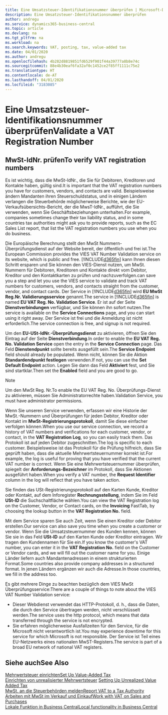 ```yaml
---
title: Eine Umsatzsteuer-Identifikationsnummer überprüfen | Microsoft-Dokumentation
description: Eine Umsatzsteuer-Identifikationsnummer überprüfen
author: andregu
ms.service: dynamics365-business-central
ms.topic: article
ms.devlang: na
ms.tgt_pltfrm: na
ms.workload: na
ms.search.keywords: VAT, posting, tax, value-added tax
ms.date: 04/01/2020
ms.author: andregu
ms.openlocfilehash: 4b282d8819851fd6529f901f44a39777a8b8e74c
ms.sourcegitcommit: 88e4b30eaf6fa32af0c1452ce2f85ff1111c75e2
ms.translationtype: HT
ms.contentlocale: de-AT
ms.lasthandoff: 04/01/2020
ms.locfileid: "3183085"
---
```

# <a name="validate-a-vat-registration-number"></a><span data-ttu-id="4ad07-103">Eine Umsatzsteuer-Identifikationsnummer überprüfen</span><span class="sxs-lookup"><span data-stu-id="4ad07-103">Validate a VAT Registration Number</span></span>

## <a name="to-verify-vat-registration-numbers"></a><span data-ttu-id="4ad07-104">MwSt-IdNr. prüfen</span><span class="sxs-lookup"><span data-stu-id="4ad07-104">To verify VAT registration numbers</span></span>
<span data-ttu-id="4ad07-105">Es ist wichtig, dass die MwSt-IdNr., die Sie für Debitoren, Kreditoren und Kontakte haben, gültig sind.</span><span class="sxs-lookup"><span data-stu-id="4ad07-105">It is important that the VAT registration numbers you have for customers, vendors, and contacts are valid.</span></span> <span data-ttu-id="4ad07-106">Beispielsweise ändern Mandanten ihren Steuerschuldstatus, und in einigen Ländern verlangen die Steuerbehörde möglicherweise Berichte, wie der EU-Verkaufsübersichts-Bericht, der die MwsT-IdNr., aufführt, die Sie verwenden, wenn Sie Geschäftsbeziehungen unterhalten.</span><span class="sxs-lookup"><span data-stu-id="4ad07-106">For example, companies sometimes change their tax liability status, and in some countries tax authorities might ask you to provide reports, such as the EC Sales List report, that list the VAT registration numbers you use when you do business.</span></span>

<span data-ttu-id="4ad07-107">Die Europäische Berechnung stellt den MwSt Nummern-Überprüfungsdienst auf der Website bereit, der öffentlich und frei ist.</span><span class="sxs-lookup"><span data-stu-id="4ad07-107">The European Commission provides the VIES VAT Number Validation service on its website, which is public and free.</span></span> [!INCLUDE[d365fin](includes/d365fin_md.md)] <span data-ttu-id="4ad07-108">kann Ihnen diesen Schritt ersparen und Sie können den VIES-Dienst nutzen, um MwSt. Nummern für Debitoren, Kreditoren und Kontakte direkt vom Debitor, Kreditor und den Kontaktkarten zu prüfen und nachzuverfolgen.</span><span class="sxs-lookup"><span data-stu-id="4ad07-108">can save you a step and let you use the VIES service to validate and track VAT numbers for customers, vendors, and contacts straight from the customer, vendor, and contact cards.</span></span> <span data-ttu-id="4ad07-109">Der Service in [!INCLUDE[d365fin](includes/d365fin_md.md)] wird **EU MwSt Reg.Nr. Validierungsservice** genannt.</span><span class="sxs-lookup"><span data-stu-id="4ad07-109">The service in [!INCLUDE[d365fin](includes/d365fin_md.md)] is named **EU VAT Reg. No. Validation Service**.</span></span> <span data-ttu-id="4ad07-110">Er ist auf der Seite **Dienstverbindungen** verfügbar, und Sie können ihn sofort nutzen.</span><span class="sxs-lookup"><span data-stu-id="4ad07-110">The service is available on the **Service Connections** page, and you can start using it right away.</span></span> <span data-ttu-id="4ad07-111">Der Service ist frei und die Anmeldung ist nicht erforderlich.</span><span class="sxs-lookup"><span data-stu-id="4ad07-111">The service connection is free, and signup is not required.</span></span>

<span data-ttu-id="4ad07-112">Um den **EU-USt-IdNr.-Überprüfungsdienst** zu aktivieren, öffnen Sie den Eintrag auf der Seite **Dienstverbindung**.</span><span class="sxs-lookup"><span data-stu-id="4ad07-112">In order to enable the **EU VAT Reg. No. Validation Service** open the entry in the **Service Connection** page.</span></span> <span data-ttu-id="4ad07-113">Das Feld **Dienstendpunkt** sollte bereits ausgefüllt sein.</span><span class="sxs-lookup"><span data-stu-id="4ad07-113">The **Service Endpoint** field should already be populated.</span></span> <span data-ttu-id="4ad07-114">Wenn nicht, können Sie die Aktion **Standardendpunkt festlegen** verwenden.</span><span class="sxs-lookup"><span data-stu-id="4ad07-114">If not, you can use the **Set Default Endpoint** action.</span></span> <span data-ttu-id="4ad07-115">Legen Sie dann das Feld **Aktiviert** fest, und Sie sind startklar.</span><span class="sxs-lookup"><span data-stu-id="4ad07-115">Then set the **Enabled** field and you are good to go.</span></span>

> [!Note]
> <span data-ttu-id="4ad07-116">Um den MwSt Reg. Nr.</span><span class="sxs-lookup"><span data-stu-id="4ad07-116">To enable the EU VAT Reg. No.</span></span> <span data-ttu-id="4ad07-117">Überprüfungs-Dienst zu aktivieren, müssen Sie Administratorrechte haben.</span><span class="sxs-lookup"><span data-stu-id="4ad07-117">Validation Service, you must have administrator permissions.</span></span>

<span data-ttu-id="4ad07-118">Wenn Sie unseren Service verwenden, erfassen wir eine Historie der MwSt.-Nummern und Überprüfungen für jeden Debitor, Kreditor oder Kontakt im **MwSt-Registrierungsprotokoll**, damit Sie diese einfacher verfolgen können.</span><span class="sxs-lookup"><span data-stu-id="4ad07-118">When you use our service connection, we record a history of VAT numbers and verifications for each customer, vendor, or contact, in the **VAT Registration Log**, so you can easily track them.</span></span> <span data-ttu-id="4ad07-119">Das Protokoll ist auf jeden Debitor zugeschnitten.</span><span class="sxs-lookup"><span data-stu-id="4ad07-119">The log is specific to each customer.</span></span> <span data-ttu-id="4ad07-120">Beispielsweise ist das Protokoll für die Prüfung hilfreich, dass Sie geprüft haben, dass die aktuelle Mehrwertsteuernummer korrekt ist.</span><span class="sxs-lookup"><span data-stu-id="4ad07-120">For example, the log is useful for proving that you have verified that the current VAT number is correct.</span></span> <span data-ttu-id="4ad07-121">Wenn Sie eine Mehrwertsteuernummer überprüfen, spiegelt der **Anforderungs-Bezeichner** im Protokoll, dass Sie Aktionen ausgeführt haben.</span><span class="sxs-lookup"><span data-stu-id="4ad07-121">When you verify a VAT number, the **Request Identifier** column in the log will reflect that you have taken action.</span></span>

<span data-ttu-id="4ad07-122">Sie finden das USt-Registrierungsprotokoll auf den Karten Kunde, Kreditor oder Kontakt, auf dem Inforegister **Rechnungsstellung**, indem Sie im Feld **USt-ID** die Suchschaltfläche wählen.</span><span class="sxs-lookup"><span data-stu-id="4ad07-122">You can view the VAT Registration log on the Customer, Vendor, or Contact cards, on the **Invoicing** FastTab, by choosing the lookup button in the **VAT Registration No.** field.</span></span>  

<span data-ttu-id="4ad07-123">Mit dem Service sparen Sie auch Zeit, wenn Sie einen Kreditor oder Debitor erstellen.</span><span class="sxs-lookup"><span data-stu-id="4ad07-123">Our service can also save you time when you create a customer or vendor.</span></span> <span data-ttu-id="4ad07-124">Wenn Sie die Umsatzsteuernummer des Kunden kennen, können Sie sie in das Feld **USt-ID** auf den Karten Kunde oder Kreditor eintragen. Wir tragen den Kundennamen für Sie ein.</span><span class="sxs-lookup"><span data-stu-id="4ad07-124">If you know the customer's VAT number, you can enter it in the **VAT Registration No.** field on the Customer or Vendor cards, and we will fill out the customer name for you.</span></span> <span data-ttu-id="4ad07-125">Einige Länder liefern auch Mandantenadressen in einem strukturierten Format.</span><span class="sxs-lookup"><span data-stu-id="4ad07-125">Some countries also provide company addresses in a structured format.</span></span> <span data-ttu-id="4ad07-126">In jenen Ländern ergänzen wir auch die Adresse.</span><span class="sxs-lookup"><span data-stu-id="4ad07-126">In those countries, we fill in the address too.</span></span>  

<span data-ttu-id="4ad07-127">Es gibt mehrere Dinge zu beachten bezüglich dem VIES MwSt Überprüfungsservice:</span><span class="sxs-lookup"><span data-stu-id="4ad07-127">There are a couple of things to note about the VIES VAT Number Validation service:</span></span>

* <span data-ttu-id="4ad07-128">Dieser Webdienst verwendet das HTTP-Protokoll, d. h., dass die Daten, die durch den Service übertragen werden, nicht verschlüsselt werden.</span><span class="sxs-lookup"><span data-stu-id="4ad07-128">The service uses the http protocol, which means that data transferred through the service is not encrypted.</span></span>  
* <span data-ttu-id="4ad07-129">Sie erfahren möglicherweise Ausfallzeiten für den Service, für die Microsoft nicht verantwortlich ist.</span><span class="sxs-lookup"><span data-stu-id="4ad07-129">You may experience downtime for this service for which Microsoft is not responsible.</span></span> <span data-ttu-id="4ad07-130">Der Service ist Teil eines EU-Netzwerks eines nationalen MwST-Registers.</span><span class="sxs-lookup"><span data-stu-id="4ad07-130">The service is part of a broad EU network of national VAT registers.</span></span>

## <a name="see-also"></a><span data-ttu-id="4ad07-131">Siehe auch</span><span class="sxs-lookup"><span data-stu-id="4ad07-131">See Also</span></span>  
[<span data-ttu-id="4ad07-132">Mehrwertsteuer einrichten</span><span class="sxs-lookup"><span data-stu-id="4ad07-132">Set Up Value-Added Tax</span></span>](finance-setup-vat.md)  
<span data-ttu-id="4ad07-133">[Einrichten von unrealisierter Mehrwertsteuer](finance-setup-unrealized-vat.md)    </span><span class="sxs-lookup"><span data-stu-id="4ad07-133">[Setting Up Unrealized Value Added Tax](finance-setup-unrealized-vat.md)    </span></span>  
[<span data-ttu-id="4ad07-134">MwSt. an die Steuerbehörden melden</span><span class="sxs-lookup"><span data-stu-id="4ad07-134">Report VAT to a Tax Authority</span></span>](finance-how-report-vat.md)  
[<span data-ttu-id="4ad07-135">Arbeiten mit MwSt im Verkauf und Einkauf</span><span class="sxs-lookup"><span data-stu-id="4ad07-135">Work with VAT on Sales and Purchases</span></span>](finance-work-with-vat.md)  
[<span data-ttu-id="4ad07-136">Lokale Funktion in Business Central</span><span class="sxs-lookup"><span data-stu-id="4ad07-136">Local functionality in Business Central</span></span>](about-localization.md)
